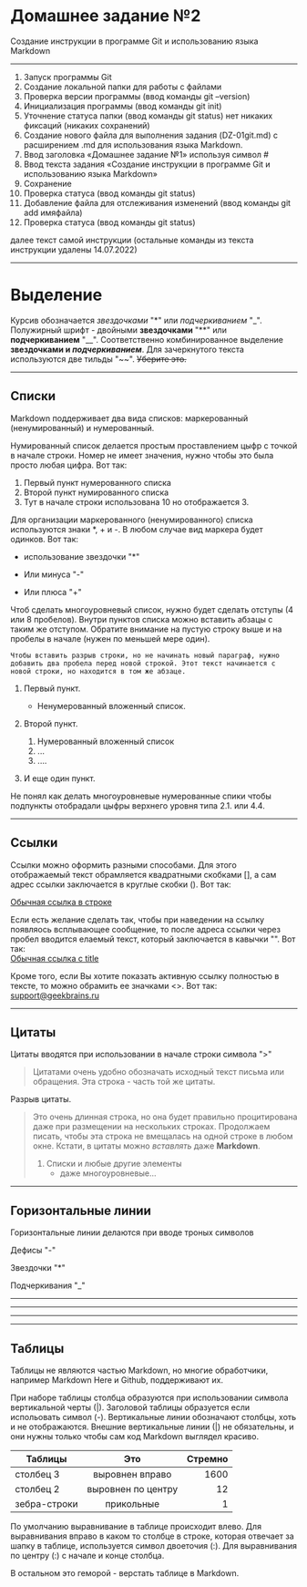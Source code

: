 # Домашнее задание №2
Создание инструкции в программе Git и использованию языка Markdown
___
1.	Запуск программы Git
2.	Создание локальной папки для работы с файлами
3.	Проверка версии программы (ввод команды git –version)
4.	Инициализация программы (ввод команды git init)
5.	Уточнение статуса папки (ввод команды git status) 
нет никаких фиксаций (никаких сохранений)
6.	Создание нового файла для выполнения задания (DZ-01git.md) с расширением .md для использования языка Markdown.
7.	Ввод заголовка «Домашнее задание №1» используя символ #
8.	Ввод текста задания «Создание инструкции в программе Git и использованию языка Markdown»
9.	Сохранение
10.	Проверка статуса (ввод команды git status)
11.	Добавление файла для отслеживания изменений (ввод команды git add имяфайла)
12.	Проверка статуса (ввод команды git status)

далее текст самой инструкции (остальные команды из текста инструкции удалены 14.07.2022)  
___

# Выделение #
Курсив обозначается *звездочками* "*" или _подчеркиванием_ "_".
Полужирный шрифт - двойными **звездочками** "**" или __подчеркиванием__ "__".
Соответственно комбинированное выделение **звездочками и _подчеркиванием_**.
Для зачеркнутого текста используются две тильды "~~". ~~Уберите это.~~

___
## Списки ##

Markdown поддерживает два вида списков: маркерованный (ненумированный) и нумерованный. 

Нумированный список делается простым проставлением цыфр с точкой в начале строки. Номер не имеет значения, нужно чтобы это была просто любая цифра. Вот так:

1. Первый пункт нумерованного списка
2. Второй пункт нумированного списка
10. Тут в начале строки использована 10 но отображается 3.
 

Для организации маркерованного (ненумированного) списка используются знаки *, + и -. В любом случае вид маркера будет одинков. Вот так:

* использование звездочки "*"
- Или минуса "-"
+ Или плюса "+"

Чтоб сделать многоуровневый список, нужно будет сделать отступы (4 или 8 пробелов). Внутри пунктов списка можно вставить абзацы с таким же отступом. Обратите внимание на пустую строку выше и на пробелы в начале (нужен по меньшей мере один).  

    Чтобы вставить разрыв строки, но не начинать новый параграф, нужно добавить два пробела перед новой строкой. Этот текст начинается с новой строки, но находится в том же абзаце.  

1. Первый пункт.
   * Ненумерованный вложенный список.
2. Второй пункт. 
   1. Нумерованный вложенный список
   1. ...
   2. ....
   
3. И еще один пункт.

Не понял как делать многоуровневые нумерованные спики чтобы подпункты отобрадали цыфры верхнего уровня типа 2.1. или 4.4.


___

## Ссылки ##

Ссылки можно оформить разными способами. Для этого отображаемый текст обрамляется квадратными скобками [], а сам адрес ссылки заключается в круглые скобки (). Вот так:  

[Обычная ссылка в строке](https://gb.ru/)

Если есть желание сделать так, чтобы при наведении на ссылку появляось всплывающее сообщение, то после адреса ссылки через пробел вводится елаемый текст, который заключается в кавычки "".  Вот так:   
[Обычная ссылка с title](https://gb.ru/ "Сайт GeekBrains")

Кроме того, если Вы хотите показать активную ссылку полностью в тексте, то можно обрамить ее значками <>. Вот так:  
<support@geekbrains.ru>

___
## Цитаты #

 Цитаты вводятся при использовании в начале строки символа ">" 
> Цитатами очень удобно обозначать исходный текст письма или обращения.
> Эта строка - часть той же цитаты.

Разрыв цитаты.

> Это очень длинная строка, но она будет правильно процитирована даже при размещении на нескольких строках. Продолжаем писать, чтобы эта строка не вмещалась на одной строке в любом окне. Кстати, в цитаты можно *вставлять* даже **Markdown**.  
>  1. Списки и любые другие элементы   
>      * даже многоуровневые...
___


## Горизонтальные линии #

Горизонтальные линии делаются при вводе троных символов

Дефисы "-"

Звездочки "*"

Подчеркивания "_"
___

***

---


___

## Таблицы

Таблицы не являются частью Markdown, но многие обработчики, например Markdown Here и Github, поддерживают их.

При наборе таблицы столбца образуются при использовании символа вертикальной черты (|). Заголовой таблицы образуется если испольовать символ (-).  Вертикальные линии обозначают столбцы, хоть и не отображаются. Внешние вертикальные линии (|) не обязательны, и они нужны только чтобы сам код Markdown выглядел красиво.

| Таблицы       | Это                | Стремно |
| ------------- |:------------------:| -----:|
| столбец 3     | выровнен вправо    | 1600 |
| столбец 2     | выровнен по центру |   12 |
| зебра-строки  | прикольные         |   1 |

По умолчанию выравнивание в таблице происходит влево. Для выравнивания вправо в каком то столбце в строке, которая отвечает за шапку в таблице, используется символ двоеточия (:). Для выравнивания по центру (:) с начале и  конце столбца.

В остальном это геморой - верстать таблице в Markdown.


